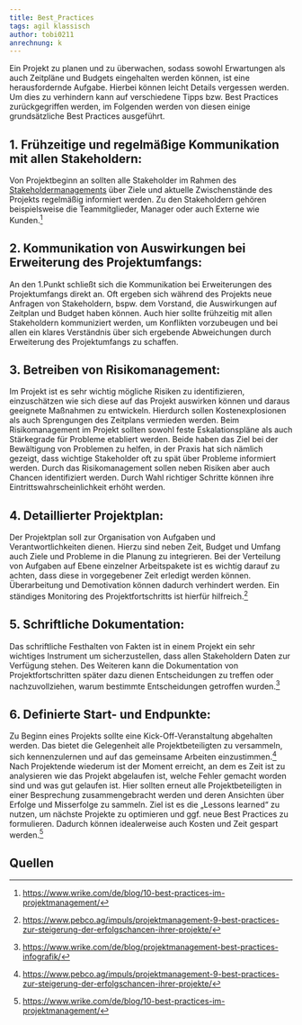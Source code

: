 ```yaml
---
title: Best_Practices
tags: agil klassisch
author: tobi0211
anrechnung: k
---
```


Ein Projekt zu planen und zu überwachen, sodass sowohl Erwartungen als auch Zeitpläne und Budgets eingehalten werden können, ist eine herausfordernde Aufgabe. Hierbei können leicht Details vergessen werden. Um dies zu verhindern kann auf verschiedene Tipps bzw. Best Practices zurückgegriffen werden, im Folgenden werden von diesen einige grundsätzliche Best Practices ausgeführt. 

## 1. Frühzeitige und regelmäßige Kommunikation mit allen Stakeholdern:
Von Projektbeginn an sollten alle Stakeholder im Rahmen des [Stakeholdermanagements](kb/Stakeholdermanagement.md) über Ziele und aktuelle Zwischenstände des Projekts regelmäßig informiert werden. Zu den Stakeholdern gehören beispielsweise die Teammitglieder, Manager oder auch Externe wie Kunden.[^1] 

## 2. Kommunikation von Auswirkungen bei Erweiterung des Projektumfangs:
An den 1.Punkt schließt sich die Kommunikation bei Erweiterungen des Projektumfangs direkt an. Oft ergeben sich während des Projekts neue Anfragen von Stakeholdern, bspw. dem Vorstand, die Auswirkungen auf Zeitplan und Budget haben können. Auch hier sollte frühzeitig mit allen Stakeholdern kommuniziert werden, um Konflikten vorzubeugen und bei allen ein klares Verständnis über sich ergebende Abweichungen durch Erweiterung des Projektumfangs zu schaffen. 

## 3. Betreiben von Risikomanagement:
Im Projekt ist es sehr wichtig mögliche Risiken zu identifizieren, einzuschätzen wie sich diese auf das Projekt auswirken können und daraus geeignete Maßnahmen zu entwickeln. Hierdurch sollen Kostenexplosionen als auch Sprengungen des Zeitplans vermieden werden. Beim Risikomanagement im Projekt sollten sowohl feste Eskalationspläne als auch Stärkegrade für Probleme etabliert werden. Beide haben das Ziel bei der Bewältigung von Problemen zu helfen, in der Praxis hat sich nämlich gezeigt, dass wichtige Stakeholder oft zu spät über Probleme informiert werden. Durch das Risikomanagement sollen neben Risiken aber auch Chancen identifiziert werden.  Durch Wahl richtiger Schritte können ihre Eintrittswahrscheinlichkeit erhöht werden. 

## 4. Detaillierter Projektplan:
Der Projektplan soll zur Organisation von Aufgaben und Verantwortlichkeiten dienen. Hierzu sind neben Zeit, Budget und Umfang auch Ziele und Probleme in die Planung zu integrieren. Bei der Verteilung von Aufgaben auf Ebene einzelner Arbeitspakete ist es wichtig darauf zu achten, dass diese in vorgegebener Zeit erledigt werden können.  Überarbeitung und Demotivation können dadurch verhindert werden. Ein ständiges Monitoring des Projektfortschritts ist hierfür hilfreich.[^2]

## 5. Schriftliche Dokumentation:
Das schriftliche Festhalten von Fakten ist in einem Projekt ein sehr wichtiges Instrument um sicherzustellen, dass allen Stakeholdern Daten zur Verfügung stehen. Des Weiteren kann die Dokumentation von Projektfortschritten später dazu dienen Entscheidungen zu treffen oder nachzuvollziehen, warum bestimmte Entscheidungen getroffen wurden.[^3] 

## 6. Definierte Start- und Endpunkte:
Zu Beginn eines Projekts sollte eine Kick-Off-Veranstaltung abgehalten werden. Das bietet die Gelegenheit alle Projektbeteiligten zu versammeln, sich kennenzulernen und auf das gemeinsame Arbeiten einzustimmen.[^2] Nach Projektende wiederum ist der Moment erreicht, an dem es Zeit ist zu analysieren wie das Projekt abgelaufen ist, welche Fehler gemacht worden sind und was gut gelaufen ist. Hier sollten erneut alle Projektbeteiligten in einer Besprechung zusammengebracht werden und deren Ansichten über Erfolge und Misserfolge zu sammeln. Ziel ist es die „Lessons learned“ zu nutzen, um nächste Projekte zu optimieren und ggf. neue Best Practices zu formulieren. Dadurch können idealerweise auch Kosten und Zeit gespart werden.[^1]


## Quellen

[^1]: https://www.wrike.com/de/blog/10-best-practices-im-projektmanagement/
[^2]: https://www.pebco.ag/impuls/projektmanagement-9-best-practices-zur-steigerung-der-erfolgschancen-ihrer-projekte/ 
[^3]: https://www.wrike.com/de/blog/projektmanagement-best-practices-infografik/


